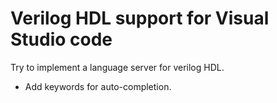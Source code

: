 # Verilog HDL support for Visual Studio code
Try to implement a language server for verilog HDL.

* Add keywords for auto-completion.
